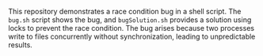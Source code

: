 This repository demonstrates a race condition bug in a shell script.  The `bug.sh` script shows the bug, and `bugSolution.sh` provides a solution using locks to prevent the race condition.  The bug arises because two processes write to files concurrently without synchronization, leading to unpredictable results.